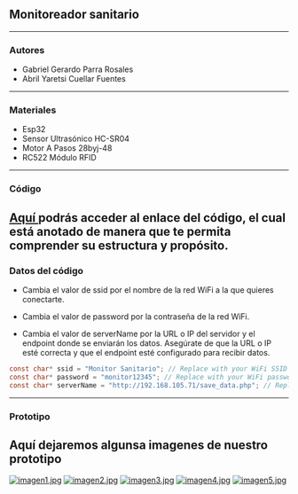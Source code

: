 ## Monitoreador sanitario

------------

### Autores 
- Gabriel Gerardo Parra Rosales
- Abril Yaretsi Cuellar Fuentes
------------
### Materiales
- Esp32
- Sensor Ultrasónico HC-SR04
- Motor A Pasos 28byj-48
- RC522 Módulo RFID


------------

### Código 
[Aquí ](https://github.com/Monitoreador/Prototipo/blob/9a9ba01c4b871aef2569257c4c182d00ce757c7d/proyecto_con_web.ino "Aquí ")podrás acceder al enlace del código, el cual está anotado de manera que te permita comprender su estructura y propósito.
------------

###  Datos del código 
- Cambia el valor de ssid por el nombre de la red WiFi a la que quieres conectarte.

- Cambia el valor de password por la contraseña de la red WiFi.

- Cambia el valor de serverName por la URL o IP del servidor y el endpoint donde se enviarán los datos. Asegúrate de que la URL o IP esté correcta y que el endpoint esté configurado para recibir datos.

```c
const char* ssid = "Monitor Sanitario"; // Replace with your WiFi SSID
const char* password = "monitor12345"; // Replace with your WiFi password
const char* serverName = "http://192.168.105.71/save_data.php"; // Replace with your server IP or domain

```

------------

### Prototipo 
Aquí dejaremos algunsa imagenes de nuestro prototipo 
------------

[![imagen1.jpg](https://i.postimg.cc/y8HX3n6y/imagen1.jpg)](https://postimg.cc/CzcfWGqR)
[![imagen2.jpg](https://i.postimg.cc/0y0GYmbR/imagen2.jpg)](https://postimg.cc/Yvjmkv6b)
[![imagen3.jpg](https://i.postimg.cc/Gp3Fq2yB/imagen3.jpg)](https://postimg.cc/VJT0Nz41)
[![imagen4.jpg](https://i.postimg.cc/0Ntp3sYV/imagen4.jpg)](https://postimg.cc/DWXJJRYG)
[![imagen5.jpg](https://i.postimg.cc/vBcWwNXb/imagen5.jpg)](https://postimg.cc/zbYLnp9c)


